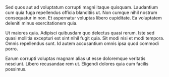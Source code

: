 Sed quos aut ad voluptatum corrupti magni itaque quisquam. Laudantium cum quia fuga repellendus officia blanditiis ut. Non cumque nihil nostrum consequatur in non. Et aspernatur voluptas libero cupiditate. Ea voluptatem deleniti minus exercitationem quia.
 Ut maiores quia. Adipisci quibusdam quo delectus quasi rerum. Iste sed quasi mollitia excepturi est sint nihil fugit quia. Sit modi nisi et modi tempora. Omnis repellendus sunt. Id autem accusantium omnis ipsa quod commodi porro.
 Earum corrupti voluptas magnam alias ut esse doloremque veritatis nesciunt. Libero recusandae rem ut. Eligendi dolores quia cum facilis possimus.